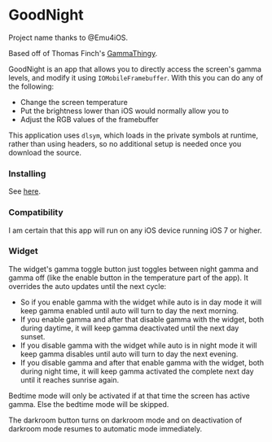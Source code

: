 # GoodNight
Project name thanks to @Emu4iOS.

Based off of Thomas Finch's [GammaThingy][1].

GoodNight is an app that allows you to directly access the screen's gamma
levels, and modify it using `IOMobileFramebuffer`. With this you can do any of
the following:

* Change the screen temperature
* Put the brightness lower than iOS would normally allow you to
* Adjust the RGB values of the framebuffer

This application uses `dlsym`, which loads in the private symbols at runtime,
rather than using headers, so no additional setup is needed once you download
the source.

### Installing

See [here](Help/README.md).

### Compatibility

I am certain that this app will run on any iOS device running iOS 7 or higher.

### Widget

The widget's gamma toggle button just toggles between night gamma and gamma off (like the enable button in the temperature part of the app). It overrides the auto updates until the next cycle:

* So if you enable gamma with the widget while auto is in day mode it will keep gamma enabled until auto will turn to day the next morning.
* If you enable gamma and after that disable gamma with the widget, both during daytime, it will keep gamma deactivated until the next day sunset.
* If you disable gamma with the widget while auto is in night mode it will keep gamma disables until auto will turn to day the next evening.
* If you disable gamma and after that enable gamma with the widget, both during night time, it will keep gamma activated the complete next day until it reaches sunrise again.

Bedtime mode will only be activated if at that time the screen has active gamma. Else the bedtime mode will be skipped.

The darkroom button turns on darkroom mode and on deactivation of darkroom mode resumes to automatic mode immediately.


[1]: https://github.com/thomasfinch/GammaThingy
